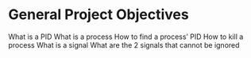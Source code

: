 # General Project Objectives
What is a PID
What is a process
How to find a process’ PID
How to kill a process
What is a signal
What are the 2 signals that cannot be ignored